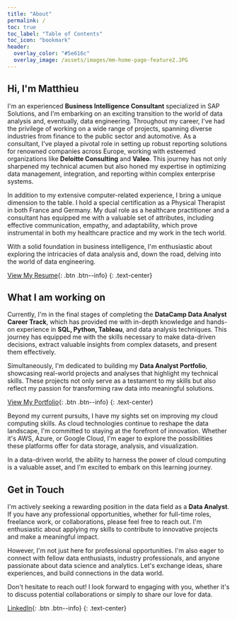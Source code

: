 ```yaml
---
title: "About"
permalink: /
toc: true
toc_label: "Table of Contents"
toc_icon: "bookmark"
header:
  overlay_color: "#5e616c"
  overlay_image: /assets/images/mm-home-page-feature2.JPG
---
```


## Hi, I'm Matthieu
I'm an experienced **Business Intelligence Consultant** specialized in SAP Solutions, and I'm embarking on an exciting transition to the world of data analysis and, eventually, data engineering. Throughout my career, I've had the privilege of working on a wide range of projects, spanning diverse industries from finance to the public sector and automotive. As a consultant, I've played a pivotal role in setting up robust reporting solutions for renowned companies across Europe, working with esteemed organizations like **Deloitte Consulting** and **Valeo**. This journey has not only sharpened my technical acumen but also honed my expertise in optimizing data management, integration, and reporting within complex enterprise systems.

In addition to my extensive computer-related experience, I bring a unique dimension to the table. I hold a special certification as a Physical Therapist in both France and Germany. My dual role as a healthcare practitioner and a consultant has equipped me with a valuable set of attributes, including effective communication, empathy, and adaptability, which prove instrumental in both my healthcare practice and my work in the tech world. 

With a solid foundation in business intelligence, I'm enthusiastic about exploring the intricacies of data analysis and, down the road, delving into the world of data engineering.

[View My Resume](https://mat-lala.github.io/cv/){: .btn .btn--info}
{: .text-center}

## What I am working on
Currently, I'm in the final stages of completing the **DataCamp Data Analyst Career Track**, which has provided me with in-depth knowledge and hands-on experience in **SQL, Python, Tableau**, and data analysis techniques. This journey has equipped me with the skills necessary to make data-driven decisions, extract valuable insights from complex datasets, and present them effectively.

Simultaneously, I'm dedicated to building my **Data Analyst Portfolio**, showcasing real-world projects and analyses that highlight my technical skills. These projects not only serve as a testament to my skills but also reflect my passion for transforming raw data into meaningful solutions.

[View My Portfolio](https://mat-lala.github.io/portfolio/){: .btn .btn--info}
{: .text-center}

Beyond my current pursuits, I have my sights set on improving my cloud computing skills. As cloud technologies continue to reshape the data landscape, I'm committed to staying at the forefront of innovation. Whether it's AWS, Azure, or Google Cloud, I'm eager to explore the possibilities these platforms offer for data storage, analysis, and visualization.

In a data-driven world, the ability to harness the power of cloud computing is a valuable asset, and I'm excited to embark on this learning journey.

## Get in Touch
I'm actively seeking a rewarding position in the data field as a **Data Analyst**. If you have any professional opportunities, whether for full-time roles, freelance work, or collaborations, please feel free to reach out. I'm enthusiastic about applying my skills to contribute to innovative projects and make a meaningful impact.

However, I'm not just here for professional opportunities. I'm also eager to connect with fellow data enthusiasts, industry professionals, and anyone passionate about data science and analytics. Let's exchange ideas, share experiences, and build connections in the data world.

Don't hesitate to reach out! I look forward to engaging with you, whether it's to discuss potential collaborations or simply to share our love for data.

[LinkedIn](https://www.linkedin.com/in/matthieu-lassartesses-965351223/){: .btn .btn--info}
{: .text-center}